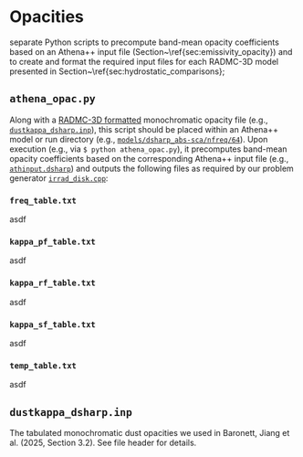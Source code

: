 # Opacities

separate Python scripts to precompute band-mean opacity coefficients based on an Athena++ input file (Section~\ref{sec:emissivity_opacity}) and to create and format the required input files for each RADMC-3D model presented in Section~\ref{sec:hydrostatic_comparisons};

## `athena_opac.py`

Along with a [RADMC-3D formatted]() monochromatic opacity file (e.g., [`dustkappa_dsharp.inp`](#dustkappa_dsharp.inp)), this script should be placed within an Athena++ model or run directory (e.g., [`models/dsharp_abs-sca/nfreq/64`](https://github.com/sabaronett/irrad_disk/tree/main/athena/models/dsharp_abs-sca/nfreq/64)).
Upon execution (e.g., via `$ python athena_opac.py`), it precomputes band-mean opacity coefficients based on the corresponding Athena++ input file (e.g., [`athinput.dsharp`](https://github.com/sabaronett/irrad_disk/blob/main/athena/models/dsharp_abs-sca/nfreq/64/athinput.dsharp)) and outputs the following files as required by our problem generator [`irrad_disk.cpp`](https://github.com/sabaronett/irrad_disk/blob/main/athena/src/pgen/irrad_disk.cpp):


### `freq_table.txt`
asdf

### `kappa_pf_table.txt`
asdf

### `kappa_rf_table.txt`
asdf

### `kappa_sf_table.txt`
asdf

### `temp_table.txt`
asdf


## `dustkappa_dsharp.inp`

The tabulated monochromatic dust opacities we used in Baronett, Jiang et al. (2025, Section 3.2).
See file header for details.
